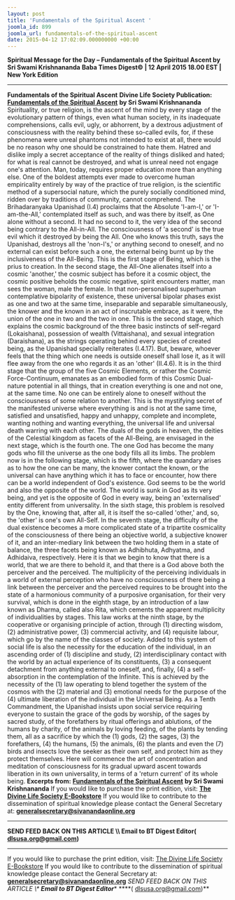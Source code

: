 ```yaml
---
layout: post
title: 'Fundamentals of the Spiritual Ascent '
joomla_id: 899
joomla_url: fundamentals-of-the-spiritual-ascent
date: 2015-04-12 17:02:09.000000000 +00:00
---
```

**Spiritual Message for the Day – Fundamentals of the Spiritual Ascent by Sri Swami Krishnananda**
**Baba Times Digest© | 12 April 2015 18.00 EST | New York Edition**
* * *
**Fundamentals of the Spiritual Ascent**
**Divine Life Society Publication:** [**Fundamentals of the Spiritual Ascent**](http://www.dlshq.org/discourse/sep98.htm) **by Sri Swami Krishnananda**
Spirituality, or true religion, is the ascent of the mind by every stage of the evolutionary pattern of things, even what human society, in its inadequate comprehensions, calls evil, ugly, or abhorrent, by a dextrous adjustment of consciousness with the reality behind these so-called evils, for, if these phenomena were unreal phantoms not intended to exist at all, there would be no reason why one should be constrained to hate them. Hatred and dislike imply a secret acceptance of the reality of things disliked and hated; for what is real cannot be destroyed, and what is unreal need not engage one's attention. Man, today, requires proper education more than anything else.
One of the boldest attempts ever made to overcome human empiricality entirely by way of the practice of true religion, is the scientific method of a supersocial nature, which the purely socially conditioned mind, ridden over by traditions of community, cannot comprehend.
The Brihadaranyaka Upanishad (I.4) proclaims that the Absolute 'I-am-I,' or 'I-am-the-All,' contemplated itself as such, and was there by itself, as One alone without a second. It had no second to it, the very idea of the second being contrary to the All-in-All. The consciousness of 'a second' is the true evil which it destroyed by being the All. One who knows this truth, says the Upanishad, destroys all the 'non-I's,' or anything second to oneself, and no external can exist before such a one, the external being burnt up by the inclusiveness of the All-Being. This is the first stage of Being, which is the prius to creation. In the second stage, the All-One alienates itself into a cosmic 'another,' the cosmic subject has before it a cosmic object, the cosmic positive beholds the cosmic negative, spirit encounters matter, man sees the woman, male the female. In that non-personalised superhuman contemplative bipolarity of existence, these universal bipolar phases exist as one and two at the same time, inseparable and separable simultaneously, the knower and the known in an act of inscrutable embrace, as it were, the union of the one in two and the two in one. This is the second stage, which explains the cosmic background of the three basic instincts of self-regard (Lokaishana), possession of wealth (Vittaishana), and sexual integration (Daraishana), as the strings operating behind every species of created being, as the Upanishad specially reiterates (I.4.17). But, beware, whoever feels that the thing which one needs is outside oneself shall lose it, as it will flee away from the one who regards it as an 'other' (II.4.6). It is in the third stage that the group of the five Cosmic Elements, or rather the Cosmic Force-Continuum, emanates as an embodied form of this Cosmic Dual-nature potential in all things, that in creation everything is one and not one, at the same time. No one can be entirely alone to oneself without the consciousness of some relation to another. This is the mystifying secret of the manifested universe where everything is and is not at the same time, satisfied and unsatisfied, happy and unhappy, complete and incomplete, wanting nothing and wanting everything, the universal life and universal death warring with each other.
The duals of the gods in heaven, the deities of the Celestial kingdom as facets of the All-Being, are envisaged in the next stage, which is the fourth one. The one God has become the many gods who fill the universe as the one body fills all its limbs. The problem now is in the following stage, which is the fifth, where the quandary arises as to how the one can be many, the knower contact the known, or the universal can have anything which it has to face or encounter, how there can be a world independent of God's existence. God seems to be the world and also the opposite of the world. The world is sunk in God as its very being, and yet is the opposite of God in every way, being an 'externalised' entity different from universality. In the sixth stage, this problem is resolved by the One, knowing that, after all, it is itself the so-called 'other,' and, so, the 'other' is one's own All-Self. In the seventh stage, the difficulty of the dual existence becomes a more complicated state of a tripartite cosmicality of the consciousness of there being an objective world, a subjective knower of it, and an inter-mediary link between the two holding them in a state of balance, the three facets being known as Adhibhuta, Adhyatma, and Adhidaiva, respectively. Here it is that we begin to know that there is a world, that we are there to behold it, and that there is a God above both the perceiver and the perceived.
The multiplicity of the perceiving individuals in a world of external perception who have no consciousness of there being a link between the perceiver and the perceived requires to be brought into the state of a harmonious community of a purposive organisation, for their very survival, which is done in the eighth stage, by an introduction of a law known as Dharma, called also Rita, which cements the apparent multiplicity of individualities by stages. This law works at the ninth stage, by the cooperative or organising principle of action, through (1) directing wisdom, (2) administrative power, (3) commercial activity, and (4) requisite labour, which go by the name of the classes of society. Added to this system of social life is also the necessity for the education of the individual, in an ascending order of (1) discipline and study, (2) interdisciplinary contact with the world by an actual experience of its constituents, (3) a consequent detachment from anything external to oneself, and, finally, (4) a self-absorption in the contemplation of the Infinite. This is achieved by the necessity of the (1) law operating to blend together the system of the cosmos with the (2) material and (3) emotional needs for the purpose of the (4) ultimate liberation of the individual in the Universal Being.
As a Tenth Commandment, the Upanishad insists upon social service requiring everyone to sustain the grace of the gods by worship, of the sages by sacred study, of the forefathers by ritual offerings and ablutions, of the humans by charity, of the animals by loving feeding, of the plants by tending them, all as a sacrifice by which the (1) gods, (2) the sages, (3) the forefathers, (4) the humans, (5) the animals, (6) the plants and even the (7) birds and insects love the seeker as their own self, and protect him as they protect themselves.
Here will commence the art of concentration and meditation of consciousness for its gradual upward ascent towards liberation in its own universality, in terms of a 'return current' of its whole being.
**Excerpts from:** [**Fundamentals of the Spiritual Ascent**](http://www.dlshq.org/discourse/sep98.htm) **by Sri Swami Krishnananda**
If you would like to purchase the print edition, visit: **[The Divine Life Society E-Bookstore](http://www.dlshq.org/download/download.htm)**
If you would like to contribute to the dissemination of spiritual knowledge please contact the General Secretary at: [](mailto:%20%3Cscript%20type=%27text/javascript%27%3E%20%3C%21--%20var%20prefix%20=%20%27ma%27%20+%20%27il%27%20+%20%27to%27;%20var%20path%20=%20%27hr%27%20+%20%27ef%27%20+%20%27=%27;%20var%20addy57016%20=%20%27generalsecretary%27%20+%20%27@%27;%20addy57016%20=%20addy57016%20+%20%27sivanandaonline%27%20+%20%27.%27%20+%20%27org%27;%20document.write%28%27%3Ca%20%27%20+%20path%20+%20%27%5C%27%27%20+%20prefix%20+%20%27:%27%20+%20addy57016%20+%20%27%5C%27%3E%27%29;%20document.write%28addy57016%29;%20document.write%28%27%3C%5C/a%3E%27%29;%20//--%3E%5Cn%20%3C/script%3E%3Cscript%20type=%27text/javascript%27%3E%20%3C%21--%20document.write%28%27%3Cspan%20style=%5C%27display:%20none;%5C%27%3E%27%29;%20//--%3E%20%3C/script%3EThis%20email%20address%20is%20being%20protected%20from%20spambots.%20You%20need%20JavaScript%20enabled%20to%20view%20it.%20%3Cscript%20type=%27text/javascript%27%3E%20%3C%21--%20document.write%28%27%3C/%27%29;%20document.write%28%27span%3E%27%29;%20//--%3E%20%3C/script%3E?subject=Contribution%20to%20Dissemination%20of%20Spiritual%20Knowledge) **generalsecretary@sivanandaonline.org**
****
**SEND FEED BACK ON THIS ARTICLE \\\ Email to BT Digest Editor[](mailto:%20%3Cscript%20type=%27text/javascript%27%3E%20%3C%21--%20var%20prefix%20=%20%27ma%27%20+%20%27il%27%20+%20%27to%27;%20var%20path%20=%20%27hr%27%20+%20%27ef%27%20+%20%27=%27;%20var%20addy72654%20=%20%27dlsusa.org%27%20+%20%27@%27;%20addy72654%20=%20addy72654%20+%20%27gmail%27%20+%20%27.%27%20+%20%27com%27;%20document.write%28%27%3Ca%20%27%20+%20path%20+%20%27%5C%27%27%20+%20prefix%20+%20%27:%27%20+%20addy72654%20+%20%27%5C%27%3E%27%29;%20document.write%28addy72654%29;%20document.write%28%27%3C%5C/a%3E%27%29;%20//--%3E%5Cn%20%3C/script%3E%3Cscript%20type=%27text/javascript%27%3E%20%3C%21--%20document.write%28%27%3Cspan%20style=%5C%27display:%20none;%5C%27%3E%27%29;%20//--%3E%20%3C/script%3EThis%20email%20address%20is%20being%20protected%20from%20spambots.%20You%20need%20JavaScript%20enabled%20to%20view%20it.%20%3Cscript%20type=%27text/javascript%27%3E%20%3C%21--%20document.write%28%27%3C/%27%29;%20document.write%28%27span%3E%27%29;%20//--%3E%20%3C/script%3E?subject=DLS%20Posts)( [dlsusa.org@gmail.com](mailto:dlsusa.org@gmail.com))**
* * *
  
If you would like to purchase the print edition, visit: [The Divine Life Society E-Bookstore](http://www.dlshq.org/download/download.htm)
If you would like to contribute to the dissemination of spiritual knowledge please contact the General Secretary at: **[generalsecretary@sivanandaonline.org](mailto:generalsecretary@sivanandaonline.org)**
**SEND FEED BACK ON THIS ARTICLE \\\**  **Email to BT Digest Editor**** [](mailto:%20%3Cscript%20type=%27text/javascript%27%3E%20%3C%21--%20var%20prefix%20=%20%27ma%27%20+%20%27il%27%20+%20%27to%27;%20var%20path%20=%20%27hr%27%20+%20%27ef%27%20+%20%27=%27;%20var%20addy72654%20=%20%27dlsusa.org%27%20+%20%27@%27;%20addy72654%20=%20addy72654%20+%20%27gmail%27%20+%20%27.%27%20+%20%27com%27;%20document.write%28%27%3Ca%20%27%20+%20path%20+%20%27%5C%27%27%20+%20prefix%20+%20%27:%27%20+%20addy72654%20+%20%27%5C%27%3E%27%29;%20document.write%28addy72654%29;%20document.write%28%27%3C%5C/a%3E%27%29;%20//--%3E%5Cn%20%3C/script%3E%3Cscript%20type=%27text/javascript%27%3E%20%3C%21--%20document.write%28%27%3Cspan%20style=%5C%27display:%20none;%5C%27%3E%27%29;%20//--%3E%20%3C/script%3EThis%20email%20address%20is%20being%20protected%20from%20spambots.%20You%20need%20JavaScript%20enabled%20to%20view%20it.%20%3Cscript%20type=%27text/javascript%27%3E%20%3C%21--%20document.write%28%27%3C/%27%29;%20document.write%28%27span%3E%27%29;%20//--%3E%20%3C/script%3E?subject=DLS%20Posts)****( [dlsusa.org@gmail.com](mailto:dlsusa.org@gmail.com))**  

